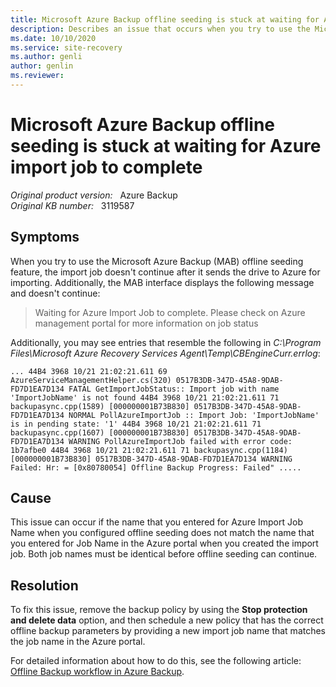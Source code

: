```yaml
---
title: Microsoft Azure Backup offline seeding is stuck at waiting for Azure import job to complete
description: Describes an issue that occurs when you try to use the Microsoft Azure Backup (MAB) offline seeding feature.
ms.date: 10/10/2020
ms.service: site-recovery
ms.author: genli
author: genlin
ms.reviewer: 
---
```

# Microsoft Azure Backup offline seeding is stuck at waiting for Azure import job to complete

_Original product version:_ &nbsp; Azure Backup  
_Original KB number:_ &nbsp; 3119587

## Symptoms

When you try to use the Microsoft Azure Backup (MAB) offline seeding feature, the import job doesn't continue after it sends the drive to Azure for importing. Additionally, the MAB interface displays the following message and doesn't continue:

> Waiting for Azure Import Job to complete. Please check on Azure management portal for more information on job status

Additionally, you may see entries that resemble the following in *C:\Program Files\Microsoft Azure Recovery Services Agent\Temp\CBEngineCurr.errlog*:

```
... 44B4 3968 10/21 21:02:21.611 69 AzureServiceManagementHelper.cs(320) 0517B3DB-347D-45A8-9DAB-FD7D1EA7D134 FATAL GetImportJobStatus:: Import job with name 'ImportJobName' is not found 44B4 3968 10/21 21:02:21.611 71 backupasync.cpp(1589) [000000001B73B830] 0517B3DB-347D-45A8-9DAB-FD7D1EA7D134 NORMAL PollAzureImportJob :: Import Job: 'ImportJobName' is in pending state: '1' 44B4 3968 10/21 21:02:21.611 71 backupasync.cpp(1607) [000000001B73B830] 0517B3DB-347D-45A8-9DAB-FD7D1EA7D134 WARNING PollAzureImportJob failed with error code: 1b7afbe0 44B4 3968 10/21 21:02:21.611 71 backupasync.cpp(1184) [000000001B73B830] 0517B3DB-347D-45A8-9DAB-FD7D1EA7D134 WARNING Failed: Hr: = [0x80780054] Offline Backup Progress: Failed" .....
```

## Cause

This issue can occur if the name that you entered for Azure Import Job Name when you configured offline seeding does not match the name that you entered for Job Name  in the Azure portal when you created the import job. Both job names must be identical before offline seeding can continue.

## Resolution

To fix this issue, remove the backup policy by using the **Stop protection and delete data**  option, and then schedule a new policy that has the correct offline backup parameters by providing a new import job name that matches the job name in the Azure portal. 

For detailed information about how to do this, see the following article:
[Offline Backup workflow in Azure Backup](/azure/backup/backup-azure-backup-import-export).
